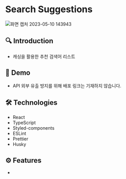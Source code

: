 # Search Suggestions
![화면 캡처 2023-05-10 143943](https://github.com/KwakHyeonJi/search-suggestions/assets/22536999/090d9e5b-cad9-4eb6-a013-5ec9470a395c)

## 🔍 Introduction
- 캐싱을 활용한 추천 검색어 리스트

## 👀 Demo
- API 외부 유출 방지를 위해 배포 링크는 기재하지 않습니다.

## 🛠 Technologies
- React
- TypeScript
- Styled-components
- ESLint
- Prettier
- Husky

## ⚙ Features
- 

